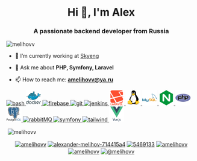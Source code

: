 <h1 align="center">Hi 👋, I'm Alex</h1>
<h3 align="center">A passionate backend developer from Russia</h3>

<p align="left"> <img src="https://komarev.com/ghpvc/?username=melihovv" alt="melihovv" /> </p>

- 🔭 I’m currently working at [Skyeng](https://skyeng.ru/)

- 💬 Ask me about **PHP, Symfony, Laravel**

- 📫 How to reach me: **amelihovv@ya.ru**

<p align="left"><a href="https://www.gnu.org/software/bash/" target="_blank"> <img src="https://www.vectorlogo.zone/logos/gnu_bash/gnu_bash-icon.svg" alt="bash" width="40" height="40"/> </a> <a href="https://www.docker.com/" target="_blank"> <img src="https://raw.githubusercontent.com/devicons/devicon/master/icons/docker/docker-original-wordmark.svg" alt="docker" width="40" height="40"/> </a> <a href="https://firebase.google.com/" target="_blank"> <img src="https://www.vectorlogo.zone/logos/firebase/firebase-icon.svg" alt="firebase" width="40" height="40"/> </a> <a href="https://git-scm.com/" target="_blank"> <img src="https://www.vectorlogo.zone/logos/git-scm/git-scm-icon.svg" alt="git" width="40" height="40"/> </a> <a href="https://www.jenkins.io" target="_blank"> <img src="https://www.vectorlogo.zone/logos/jenkins/jenkins-icon.svg" alt="jenkins" width="40" height="40"/> </a> <a href="https://laravel.com/" target="_blank"> <img src="https://raw.githubusercontent.com/devicons/devicon/master/icons/laravel/laravel-plain-wordmark.svg" alt="laravel" width="40" height="40"/> </a> <a href="https://www.linux.org/" target="_blank"> <img src="https://raw.githubusercontent.com/devicons/devicon/master/icons/linux/linux-original.svg" alt="linux" width="40" height="40"/> </a> <a href="https://www.mysql.com/" target="_blank"> <img src="https://raw.githubusercontent.com/devicons/devicon/master/icons/mysql/mysql-original-wordmark.svg" alt="mysql" width="40" height="40"/> </a> <a href="https://www.nginx.com" target="_blank"> <img src="https://raw.githubusercontent.com/devicons/devicon/master/icons/nginx/nginx-original.svg" alt="nginx" width="40" height="40"/> </a> <a href="https://www.php.net" target="_blank"> <img src="https://raw.githubusercontent.com/devicons/devicon/master/icons/php/php-original.svg" alt="php" width="40" height="40"/> </a> <a href="https://www.postgresql.org" target="_blank"> <img src="https://raw.githubusercontent.com/devicons/devicon/master/icons/postgresql/postgresql-original-wordmark.svg" alt="postgresql" width="40" height="40"/> </a> <a href="https://www.rabbitmq.com" target="_blank"> <img src="https://www.vectorlogo.zone/logos/rabbitmq/rabbitmq-icon.svg" alt="rabbitMQ" width="40" height="40"/> </a> <a href="https://symfony.com" target="_blank"> <img src="https://symfony.com/logos/symfony_black_03.svg" alt="symfony" width="40" height="40"/> </a> <a href="https://tailwindcss.com/" target="_blank"> <img src="https://www.vectorlogo.zone/logos/tailwindcss/tailwindcss-icon.svg" alt="tailwind" width="40" height="40"/> </a> <a href="https://vuejs.org/" target="_blank"> <img src="https://raw.githubusercontent.com/devicons/devicon/master/icons/vuejs/vuejs-original-wordmark.svg" alt="vuejs" width="40" height="40"/> </a></p>

<p>&nbsp;<img align="center" src="https://github-readme-stats.vercel.app/api?username=melihovv&show_icons=true" alt="melihovv" /></p>

<p align="center">
<a href="https://twitter.com/amelihovv" target="blank"><img align="center" src="https://cdn.jsdelivr.net/npm/simple-icons@3.0.1/icons/twitter.svg" alt="amelihovv" height="30" width="30" /></a>
<a href="https://linkedin.com/in/alexander-melihov-714415a4" target="blank"><img align="center" src="https://cdn.jsdelivr.net/npm/simple-icons@3.0.1/icons/linkedin.svg" alt="alexander-melihov-714415a4" height="30" width="30" /></a>
<a href="https://stackoverflow.com/users/5469133" target="blank"><img align="center" src="https://cdn.jsdelivr.net/npm/simple-icons@3.0.1/icons/stackoverflow.svg" alt="5469133" height="30" width="30" /></a>
<a href="https://fb.com/amelihovv" target="blank"><img align="center" src="https://cdn.jsdelivr.net/npm/simple-icons@3.0.1/icons/facebook.svg" alt="amelihovv" height="30" width="30" /></a>
<a href="https://instagram.com/amelihovv" target="blank"><img align="center" src="https://cdn.jsdelivr.net/npm/simple-icons@3.0.1/icons/instagram.svg" alt="amelihovv" height="30" width="30" /></a>
<a href="https://medium.com/@melihovv" target="blank"><img align="center" src="https://cdn.jsdelivr.net/npm/simple-icons@3.0.1/icons/medium.svg" alt="@melihovv" height="30" width="30" /></a>
</p>
